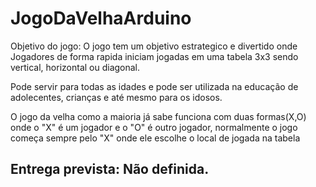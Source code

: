 # JogoDaVelhaArduino
Objetivo do jogo: O jogo tem um objetivo estrategico e divertido onde Jogadores de forma rapida iniciam jogadas em uma tabela 3x3 sendo vertical, horizontal ou diagonal.

Pode servir para todas as idades e pode ser utilizada na educação de adolecentes, crianças e até mesmo para os idosos.

O jogo da velha como a maioria já sabe funciona com duas formas(X,O) onde o "X" é um jogador e o "O" é outro jogador, normalmente o jogo começa sempre pelo "X" onde ele escolhe o local de jogada na tabela

## Entrega prevista: Não definida. 

